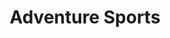 ---
layout: classification
title: Adventure Sports
image: /img/classifications/adventuresports.jpeg
featured: false
applications: true
tags:
  - Extreme Sports
  - Action Sports

description:
  Action sports, adventure sports or extreme sports are activities perceived as involving a high degree of risk. These activities often involve speed, height, a high level of physical exertion and highly specialized gear.
---